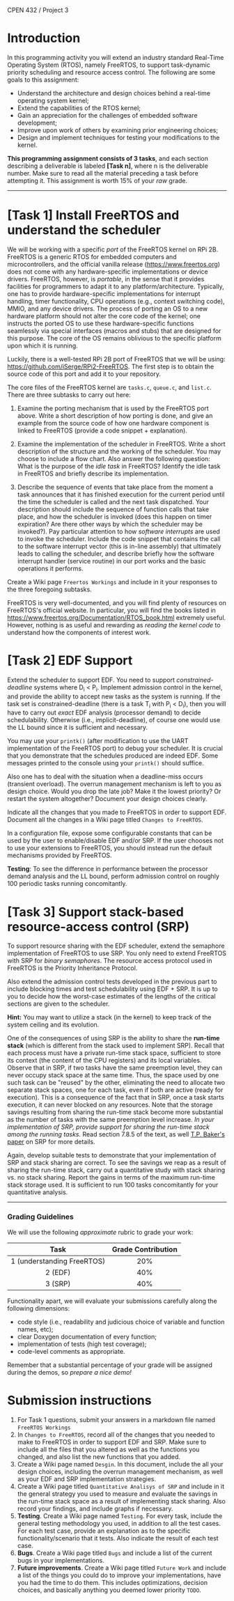 CPEN 432 / Project 3

Introduction
===
In this programming activity you will extend an industry standard Real-Time Operating System (RTOS), namely FreeRTOS, to support task-dynamic priority scheduling and resource access control. The following are some goals to this assignment:

* Understand the architecture and design choices behind a real-time operating system kernel;
* Extend the capabilities of the RTOS kernel;
* Gain an appreciation for the challenges of embedded software development;
* Improve upon work of others by examining prior engineering choices;
* Design and implement techniques for testing your modifications to the kernel.



**This programming assignment consists of 3 tasks**, and each section 
describing a deliverable is labeled **[Task n]**, where n is the deliverable number. Make sure to read all the material preceding a task before 
attempting it. This assignment is worth 15% of your _raw_ grade. 

------------------------------------------------------------------------------- 

# [Task 1] Install FreeRTOS and understand the scheduler
We will be working with a specific _port_ of the FreeRTOS kernel on RPi 2B. 
FreeRTOS is a generic RTOS for embedded computers and microcontrollers, and the 
official vanilla release (https://www.freertos.org) does not come with any 
hardware-specific implementations or device drivers. FreeRTOS, however, is 
_portable_, in the sense that it provides facilities for programmers to adapt
it to any platform/architecture. Typically, one has to provide 
hardware-specific implementations for interrupt handling, timer functionality, CPU operations (e.g., context switching code), MMIO, and any device drivers. The process of porting an OS to a new hardware platform should not alter the core code of the kernel; one 
instructs the ported OS to use these hardware-specific functions seamlessly via 
special interfaces (macros and stubs) that are designed for this purpose. The core of the OS remains oblivious to the specific platform upon which it is running. 

Luckily, there is a well-tested RPi 2B port of FreeRTOS that we will be using: 
https://github.com/iSerge/RPi2-FreeRTOS. The first step is to obtain the source code of this port and add it to your repository. 

The core files of the FreeRTOS kernel are `tasks.c`, `queue.c`, and `list.c`. There are three subtasks to carry out here:

1. Examine the porting mechanism that is used by the FreeRTOS port above. Write a short description of how porting is done, and give an example from 
the source code of how one hardware component is linked to FreeRTOS (provide a code snippet + explanation). 

2. Examine the implementation of the scheduler in FreeRTOS. Write a short 
description of the structure and the working of the scheduler. You may choose to include a flow chart. Also answer the following question: What is the purpose 
of the _idle task_ in FreeRTOS? Identify the idle task in FreeRTOS and briefly 
describe its implementation. 

3. Describe the sequence of events that take place from the moment a task 
   announces that it has finished execution for the current period until the 
   time the scheduler is called and the next task dispatched. Your description
   should include the sequence of function calls that take place, and how the 
   scheduler is invoked (does this happen on timer expiration? Are there other
   ways by which the scheduler may be invoked?). Pay particular attention to 
   how _software interrupts_ are used to invoke the scheduler. Include 
   the code snippet that contains the call to the software interrupt vector
   (this is in-line assembly) that ultimately leads
   to calling the scheduler, and describe briefly how the software interrupt 
   handler (service routine) in our port works and the basic operations it performs. 

Create a Wiki page `Freertos Workings` and include in it your responses to the three foregoing subtasks. 

FreeRTOS is very well-documented, and you will find plenty of resources on FreeRTOS's official website. In particular, you will find the books listed in https://www.freertos.org/Documentation/RTOS_book.html extremely useful. However, nothing is as useful and rewarding as _reading the kernel code_ to understand how 
the components of interest work. 

# [Task 2] EDF Support
 Extend the scheduler to support EDF. You need to support _constrained-deadline_ systems where D<sub>i</sub> < P<sub>i</sub>. Implement admission control in the kernel, and provide the ability to accept new tasks as the system is running. 
 If the task set is constrained-deadline (there is a task T<sub>i</sub> with P<sub>i</sub> < D<sub>i</sub>), then you will have to carry out _exact_ EDF analysis (processor demand) to decide schedulability. Otherwise (i.e., implicit-deadline), of course one would use the LL bound since it is sufficient and necessary. 

You may use your `printk()` (after modification to use the UART implementation of the FreeRTOS port) to debug your scheduler. It is crucial that you 
demonstrate that the schedules produced are indeed EDF. Some messages printed to the console using your `printk()` should suffice. 

Also one has to deal with the situation when a deadline-miss occurs (transient overload). The 
overrun management mechanism is left to you as design choice. Would you drop the late job? Make it the lowest priority? Or restart the system altogether? 
Document your design choices clearly. 

Indicate all the changes that you made to FreeRTOS in order to support EDF. 
Document all the changes in a Wiki page titled `Changes to FreeRTOS`.

In a configuration file, expose some configurable constants that can be used by the user to enable/disable EDF and/or SRP. If the user chooses not to use your extensions to FreeRTOS, you should instead run the default mechanisms provided by FreeRTOS.

**Testing**: To see the difference in performance between the processor demand analysis and the LL bound, perform admission control on roughly 100 periodic 
tasks running concomitantly.  

# [Task 3] Support stack-based resource-access control (SRP)
To support resource sharing with the EDF scheduler, extend the semaphore implementation of FreeRTOS to use SRP. You only need to extend FreeRTOS with SRP for 
_binary semaphores_. The resource access protocol used in FreeRTOS is the Priority Inheritance Protocol.

Also extend the admission control tests developed in the previous part to include blocking times and test schedulability using EDF + SRP. It is up to you to decide how the worst-case estimates of the lengths of the critical sections are given to the scheduler.

**Hint:** You may want to utilize a stack (in the kernel) to keep track of the 
system ceiling and its evolution.

One of the consequences of using SRP is the ability to share the **run-time stack** (which is different from the stack used to implement SRP). Recall that each 
process must have a private run-time stack space, sufficient to store its context (the content of the CPU registers) and its local variables. Observe that in 
SRP, if two tasks have the same preemption level, they can never occupy stack 
space at the same time. Thus, the space used by one such task can be "reused" by the other, eliminating the need to allocate two separate stack spaces, one for each task, even if both are active (ready for execution). This is a consequence of the fact that in SRP, once a task starts execution, it can never blocked on any resources. Note that the storage savings resulting from sharing the run-time stack become more substantial as the number of tasks with the same preemption level increase. _In your implementation of SRP, provide support for sharing the run-time stack among the running tasks._ Read section 7.8.5 of the 
text, as well [T.P. Baker's paper](http://ieeexplore.ieee.org/document/128747/) on SRP for more details.

Again, develop suitable tests to demonstrate that your implementation of SRP 
and stack sharing are correct. To see the savings we reap as a result of sharing the run-time stack, carry out a quantitative study with stack sharing vs. no stack sharing. Report the gains in terms of the maximum run-time stack storage used. It is sufficient to run 100 tasks concomitantly for your quantitative analysis. 



-------------------------------------------------------------------------------


### Grading Guidelines

We will use the following _approximate_ rubric to grade your work:		

| Task | Grade Contribution |		
|:----:|:---:|
| 1  (understanding FreeRTOS) | 20% |
| 2 (EDF) | 40% |		
| 3 (SRP) | 40% |

Functionality apart, we will evaluate your submissions carefully along the following dimensions:
+ code style (i.e., readability and judicious choice of variable and function 
  names, etc);
+ clear Doxygen documentation of every function;
+ implementation of tests (high test coverage);
+ code-level comments as appropriate.

Remember that a substantial percentage of your grade will be assigned during 
the demos, so _prepare a nice demo!_ 


# Submission instructions
1. For Task 1 questions, submit your answers in a markdown file named `FreeRTOS Workings`
2. In `Changes to FreeRTOS`, record all of the changes that you needed to make to 
   FreeRTOS in order to support EDF and SRP. Make sure to include all the 
   files that you altered as well as the functions you changed, and also
   list the new functions that you added. 
3. Create a Wiki page named `Desgin`. In this document, 
   include the all your design choices, including the overrun management 
   mechanism, as well as your EDF and SRP implementation strategies.
4. Create a Wiki page titled `Quantitative Analisys of SRP` and include in it the general strategy 
   you used to measure and evaluate the savings in the run-time stack space as
   a result of implementing stack sharing. Also record your findings, and 
   include graphs if necessary. 
5. **Testing**. Create a Wiki page named `Testing`. For every task,
   include the general testing methodology you used, in addition 
   to all the test cases. For each test case, provide an explanation
   as to the specific functionality/scenario that it tests. Also indicate the 
   result of each test case. 
6. **Bugs**. Create a Wiki page titled `Bugs` and include a list of the current bugs in your implementations.
7. **Future improvements**. Create a Wiki page titled `Future Work` and include a list 
   of the things you could do to improve your implementations, 
   have you had the time to do them. This includes optimizations, 
   decision choices, and basically anything you deemed lower priority `TODO`.
